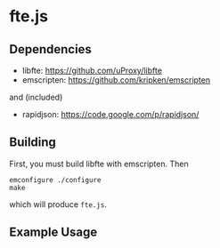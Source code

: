 fte.js
======

Dependencies
------------

* libfte: https://github.com/uProxy/libfte
* emscripten: https://github.com/kripken/emscripten

and (included)

* rapidjson: https://code.google.com/p/rapidjson/

Building
--------

First, you must build libfte with emscripten. Then

```
emconfigure ./configure
make
```

which will produce ```fte.js```.

Example Usage
-------------

```

```
